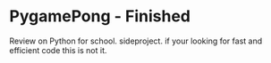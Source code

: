 # PygamePong - Finished
Review on Python for school. sideproject. if your looking for fast and efficient code this is not it.
